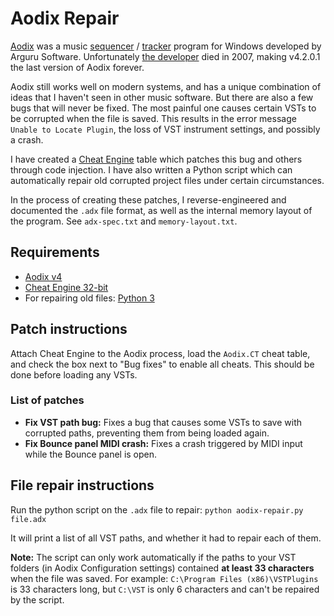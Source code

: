 # Aodix Repair

[Aodix](https://web.archive.org/web/20070819041559/http://www.aodix.com/pageaodixv4.html) was a music [sequencer](https://en.wikipedia.org/wiki/Music_sequencer) / [tracker](https://en.wikipedia.org/wiki/Music_tracker) program for Windows developed by Arguru Software. Unfortunately [the developer](https://en.wikipedia.org/wiki/Juan_Antonio_Arguelles_Rius) died in 2007, making v4.2.0.1 the last version of Aodix forever.

Aodix still works well on modern systems, and has a unique combination of ideas that I haven't seen in other music software. But there are also a few bugs that will never be fixed. The most painful one causes certain VSTs to be corrupted when the file is saved. This results in the error message `Unable to Locate Plugin`, the loss of VST instrument settings, and possibly a crash.

I have created a [Cheat Engine](https://www.cheatengine.org/) table which patches this bug and others through code injection. I have also written a Python script which can automatically repair old corrupted project files under certain circumstances.

In the process of creating these patches, I reverse-engineered and documented the `.adx` file format, as well as the internal memory layout of the program. See `adx-spec.txt` and `memory-layout.txt`.

## Requirements

- [Aodix v4](https://web.archive.org/web/20070819041559/http://www.aodix.com/pageaodixv4.html)
- [Cheat Engine 32-bit](https://www.cheatengine.org/)
- For repairing old files: [Python 3](https://www.python.org/downloads/)

## Patch instructions

Attach Cheat Engine to the Aodix process, load the `Aodix.CT` cheat table, and check the box next to "Bug fixes" to enable all cheats. This should be done before loading any VSTs.

### List of patches

- **Fix VST path bug:** Fixes a bug that causes some VSTs to save with corrupted paths, preventing them from being loaded again.
- **Fix Bounce panel MIDI crash:** Fixes a crash triggered by MIDI input while the Bounce panel is open.

## File repair instructions

Run the python script on the `.adx` file to repair: `python aodix-repair.py file.adx`

It will print a list of all VST paths, and whether it had to repair each of them.

**Note:** The script can only work automatically if the paths to your VST folders (in Aodix Configuration settings) contained **at least 33 characters** when the file was saved. For example: `C:\Program Files (x86)\VSTPlugins` is 33 characters long, but `C:\VST` is only 6 characters and can't be repaired by the script.
